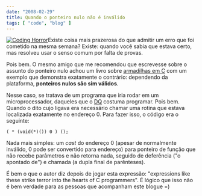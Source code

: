 ```yaml
---
date: "2008-02-29"
title: Quando o ponteiro nulo não é inválido
tags: [ "code", "blog" ]
---
```

[![Coding Horror](/images/aa8w09b.png)](http://www.codinghorror.com/blog/)Existe coisa mais prazerosa do que admitir um erro que foi cometido na mesma semana? Existe: quando você sabia que estava certo, mas resolveu usar o senso comum por falta de provas.

Pois bem. O mesmo amigo que me recomendou que escrevesse sobre o assunto do ponteiro nulo achou um livro sobre [armadilhas em C](http://www.literateprogramming.com/ctraps.pdf) com um exemplo que demonstra exatamente o contrário: dependendo da plataforma, **ponteiros nulos são sim válidos**.

Nesse caso, se tratava de um programa que iria rodar em um microprocessador, daqueles que o [DQ](http://dqsoft.blospot.com) costuma programar. Pois bem. Quando o dito cujo ligava era necessário chamar uma rotina que estava localizada exatamente no endereço 0. Para fazer isso, o código era o seguinte:

    
    ( * (void(*)()) 0 ) ();

Nada mais simples: um _cast_ do endereço 0 (apesar de normalmente inválido, 0 pode ser convertido para endereço) para ponteiro de função que não recebe parâmetros e não retorna nada, seguido de deferência ("o apontado de") e chamada (a dupla final de parênteses).

    
É bem o que o autor diz depois de jogar esta expressão: "expressions like these strike terror into the hearts of C programmers". É lógico que isso não é bem verdade para as pessoas que acompanham este blogue =)
